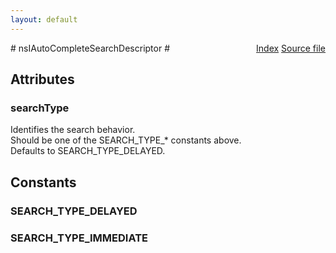 ```yaml
---
layout: default
---
```

<div class='links' style='float:right'><a href="../index.html">Index</a>
<a href="http://dxr.mozilla.org/mozilla-central/source/toolkit/components/autocomplete/nsIAutoCompleteSearch.idl">Source file</a>
</div>
# nsIAutoCompleteSearchDescriptor #

## Attributes ##

### searchType ###
  
Identifies the search behavior.  
Should be one of the SEARCH_TYPE_* constants above.  
Defaults to SEARCH_TYPE_DELAYED.  
  

## Constants ##

### SEARCH_TYPE_DELAYED ###

### SEARCH_TYPE_IMMEDIATE ###
